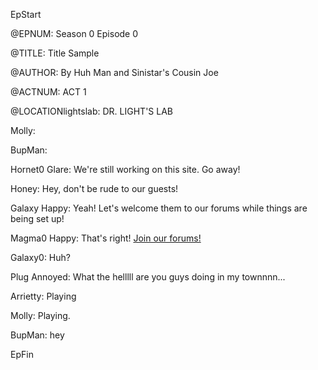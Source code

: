 EpStart

<!-- Epilogue Info -->
 
@EPNUM: Season 0 Episode 0

@TITLE: Title Sample

@AUTHOR: By Huh Man and Sinistar's Cousin Joe

<!-- Epilogue -->

@ACTNUM: ACT 1

@LOCATIONlightslab: DR. LIGHT'S LAB

Molly: 

BupMan: 

Hornet0 Glare: We're still working on this site. Go away!

Honey: Hey, don't be rude to our guests!

Galaxy Happy: Yeah! Let's welcome them to our forums while things are being set up!

Magma0 Happy: That's right! [Join our forums!](http://cyborgresistance.proboards.com/)

Galaxy0: Huh?

Plug Annoyed: What the helllll are you guys doing in my townnnn...

Arrietty: Playing

Molly: Playing.

BupMan: hey

EpFin



<script src="{{ '/assets/js/EpFormatter.js' | relative_url }}"></script>